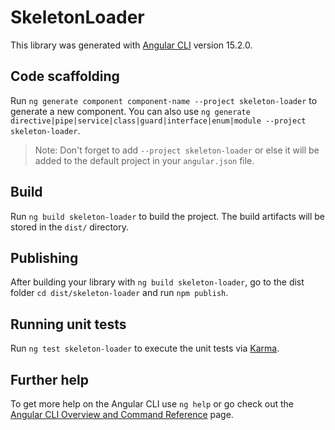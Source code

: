 # SkeletonLoader

This library was generated with [Angular CLI](https://github.com/angular/angular-cli) version 15.2.0.

## Code scaffolding

Run `ng generate component component-name --project skeleton-loader` to generate a new component. You can also use `ng generate directive|pipe|service|class|guard|interface|enum|module --project skeleton-loader`.
> Note: Don't forget to add `--project skeleton-loader` or else it will be added to the default project in your `angular.json` file. 

## Build

Run `ng build skeleton-loader` to build the project. The build artifacts will be stored in the `dist/` directory.

## Publishing

After building your library with `ng build skeleton-loader`, go to the dist folder `cd dist/skeleton-loader` and run `npm publish`.

## Running unit tests

Run `ng test skeleton-loader` to execute the unit tests via [Karma](https://karma-runner.github.io).

## Further help

To get more help on the Angular CLI use `ng help` or go check out the [Angular CLI Overview and Command Reference](https://angular.io/cli) page.
